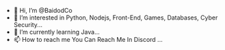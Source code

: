 - 👋 Hi, I’m @BaidodCo
- 👀 I’m interested in Python, Nodejs, Front-End, Games, Databases, Cyber Security...
- 🌱 I’m currently learning Java...
- 📫 How to reach me You Can Reach Me In Discord ...

